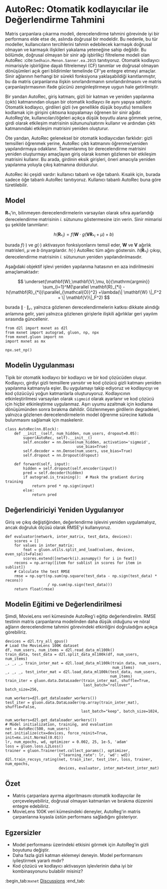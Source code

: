 # AutoRec: Otomatik kodlayıcılar ile Değerlendirme Tahmini

Matris çarpanlara çıkarma modeli, derecelendirme tahmini görevinde iyi bir performans elde etse de, aslında doğrusal bir modeldir. Bu nedenle, bu tür modeller, kullanıcıların tercihlerini tahmin edebilecek karmaşık doğrusal olmayan ve karmaşık ilişkileri yakalama yeteneğine sahip değildir. Bu bölümde, doğrusal olmayan bir sinir ağı işbirlikçi filtreleme modeli olan AutoRec :cite:`Sedhain.Menon.Sanner.ea.2015` tanıtıyoruz. Otomatik kodlayıcı mimarisiyle işbirliğine dayalı filtrelemeyi (CF) tanımlar ve doğrusal olmayan dönüşümleri açık geri bildirimler temelinde CF'ye entegre etmeyi amaçlar. Sinir ağlarının herhangi bir sürekli fonksiyona yaklaşabildiği kanıtlanmıştır, bu da matris çarpanlarına ilişkin sınırlandırmanın sınırlandırılmasını ve matris çarpanlaştırmasının ifade gücünü zenginleştirmeye uygun hale getirilmiştir. 

Bir yandan AutoRec, giriş katmanı, gizli bir katman ve yeniden yapılanma (çıktı) katmanından oluşan bir otomatik kodlayıcı ile aynı yapıya sahiptir. Otomatik kodlayıcı, girdileri gizli (ve genellikle düşük boyutlu) temsillere kodlamak için girişini çıktısına kopyalamayı öğrenen bir sinir ağıdır. AutoReg'de, kullanıcıları/öğeleri açıkça düşük boyutlu alana gömmek yerine, girdi olarak etkileşim matrisinin sütununu/satırını kullanır ve ardından çıktı katmanındaki etkileşim matrisini yeniden oluşturur. 

Öte yandan, AutoRec geleneksel bir otomatik kodlayıcıdan farklıdır: gizli temsilleri öğrenmek yerine, AutoRec çıktı katmanını öğrenme/yeniden yapılandırmaya odaklanır. Tamamlanmış bir derecelendirme matrisini yeniden oluşturmayı amaçlayan giriş olarak kısmen gözlenen bir etkileşim matrisini kullanır. Bu arada, girdinin eksik girişleri, öneri amacıyla yeniden yapılanma yoluyla çıkış katmanına doldurulur.  

AutoRec iki çeşidi vardır: kullanıcı tabanlı ve öğe tabanlı. Kısalık için, burada sadece öğe tabanlı AutoRec tanıtıyoruz. Kullanıcı tabanlı AutoRec buna göre türetilebilir. 

## Model

$\mathbf{R}_{*i}$'in, bilinmeyen derecelendirmelerin varsayılan olarak sıfıra ayarlandığı derecelendirme matrisinin $i.$ sütununu göstermesine izin verin. Sinir mimarisi şu şekilde tanımlanır: 

$$
h(\mathbf{R}_{*i}) = f(\mathbf{W} \cdot g(\mathbf{V} \mathbf{R}_{*i} + \mu) + b)
$$

burada $f(\cdot)$ ve $g(\cdot)$ aktivasyon fonksiyonlarını temsil eder, $\mathbf{W}$ ve $\mathbf{V}$ ağırlık matrisleri, $\mu$ ve $b$ önyargılardır. $h( \cdot )$ AutoRec tüm ağını göstersin. $h(\mathbf{R}_{*i})$ çıkışı, derecelendirme matrisinin $i.$ sütununun yeniden yapılandırılmasıdır. 

Aşağıdaki objektif işlevi yeniden yapılanma hatasının en aza indirilmesini amaçlamaktadır: 

$$
\underset{\mathbf{W},\mathbf{V},\mu, b}{\mathrm{argmin}} \sum_{i=1}^M{\parallel \mathbf{R}_{*i} - h(\mathbf{R}_{*i})\parallel_{\mathcal{O}}^2} +\lambda(\| \mathbf{W} \|_F^2 + \| \mathbf{V}\|_F^2)
$$

burada $\| \cdot \|_{\mathcal{O}}$, yalnızca gözlenen derecelendirmelerin katkısı dikkate alındığı anlamına gelir, yani yalnızca gözlenen girişlerle ilişkili ağırlıklar geri yayılım sırasında güncellenir.

```{.python .input  n=3}
from d2l import mxnet as d2l
from mxnet import autograd, gluon, np, npx
from mxnet.gluon import nn
import mxnet as mx

npx.set_np()
```

## Modelin Uygulanması

Tipik bir otomatik kodlayıcı bir kodlayıcı ve bir kod çözücüden oluşur. Kodlayıcı, girdiyi gizli temsillere yansıtır ve kod çözücü gizli katmanı yeniden yapılanma katmanıyla eşler. Bu uygulamayı takip ediyoruz ve kodlayıcıyı ve kod çözücüyü yoğun katmanlarla oluşturuyoruz. Kodlayıcının etkinleştirilmesi varsayılan olarak `sigmoid` olarak ayarlanır ve kod çözücü için hiçbir etkinleştirme uygulanmaz. Aşırı uyumu azaltmak için kodlama dönüşümünden sonra bırakma dahildir. Gözlenmeyen girdilerin degradeleri, yalnızca gözlenen derecelendirmelerin model öğrenme sürecine katkıda bulunmasını sağlamak için maskelenir.

```{.python .input  n=2}
class AutoRec(nn.Block):
    def __init__(self, num_hidden, num_users, dropout=0.05):
        super(AutoRec, self).__init__()
        self.encoder = nn.Dense(num_hidden, activation='sigmoid',
                                use_bias=True)
        self.decoder = nn.Dense(num_users, use_bias=True)
        self.dropout = nn.Dropout(dropout)

    def forward(self, input):
        hidden = self.dropout(self.encoder(input))
        pred = self.decoder(hidden)
        if autograd.is_training():  # Mask the gradient during training
            return pred * np.sign(input)
        else:
            return pred
```

## Değerlendiriciyi Yeniden Uygulanıyor

Giriş ve çıkış değiştiğinden, değerlendirme işlevini yeniden uygulamalıyız, ancak doğruluk ölçüsü olarak RMSE'yi kullanıyoruz.

```{.python .input  n=3}
def evaluator(network, inter_matrix, test_data, devices):
    scores = []
    for values in inter_matrix:
        feat = gluon.utils.split_and_load(values, devices, even_split=False)
        scores.extend([network(i).asnumpy() for i in feat])
    recons = np.array([item for sublist in scores for item in sublist])
    # Calculate the test RMSE
    rmse = np.sqrt(np.sum(np.square(test_data - np.sign(test_data) * recons))
                   / np.sum(np.sign(test_data)))
    return float(rmse)
```

## Modelin Eğitimi ve Değerlendirilmesi

Şimdi, MovieLens veri kümesinde AutoReg'i eğitip değerlendirelim. RMSE testinin matris çarpanlarına modelinden daha düşük olduğunu ve nöral ağların derecelendirme tahmini görevindeki etkinliğini doğruladığını açıkça görebiliriz.

```{.python .input  n=4}
devices = d2l.try_all_gpus()
# Load the MovieLens 100K dataset
df, num_users, num_items = d2l.read_data_ml100k()
train_data, test_data = d2l.split_data_ml100k(df, num_users, num_items)
_, _, _, train_inter_mat = d2l.load_data_ml100k(train_data, num_users,
                                                num_items)
_, _, _, test_inter_mat = d2l.load_data_ml100k(test_data, num_users,
                                               num_items)
train_iter = gluon.data.DataLoader(train_inter_mat, shuffle=True,
                                   last_batch="rollover", batch_size=256,
                                   num_workers=d2l.get_dataloader_workers())
test_iter = gluon.data.DataLoader(np.array(train_inter_mat), shuffle=False,
                                  last_batch="keep", batch_size=1024,
                                  num_workers=d2l.get_dataloader_workers())
# Model initialization, training, and evaluation
net = AutoRec(500, num_users)
net.initialize(ctx=devices, force_reinit=True, init=mx.init.Normal(0.01))
lr, num_epochs, wd, optimizer = 0.002, 25, 1e-5, 'adam'
loss = gluon.loss.L2Loss()
trainer = gluon.Trainer(net.collect_params(), optimizer,
                        {"learning_rate": lr, 'wd': wd})
d2l.train_recsys_rating(net, train_iter, test_iter, loss, trainer, num_epochs,
                        devices, evaluator, inter_mat=test_inter_mat)
```

## Özet

* Matris çarpanlara ayırma algoritmasını otomatik kodlayıcılar ile çerçeveleyebiliriz, doğrusal olmayan katmanları ve bırakma düzenini entegre edebiliriz. 
* MovieLens 100K veri kümesindeki deneyler, AutoReg'in matris çarpanlarına kıyasla üstün performans sağladığını gösteriyor.

## Egzersizler

* Model performansı üzerindeki etkisini görmek için AutoReg'in gizli boyutunu değiştir.
* Daha fazla gizli katman eklemeyi deneyin. Model performansını iyileştirmek yararlı mıdır?
* Kod çözücü ve kodlayıcı aktivasyon işlevlerinin daha iyi bir kombinasyonunu bulabilir misiniz?

:begin_tab:`mxnet`
[Discussions](https://discuss.d2l.ai/t/401)
:end_tab:
